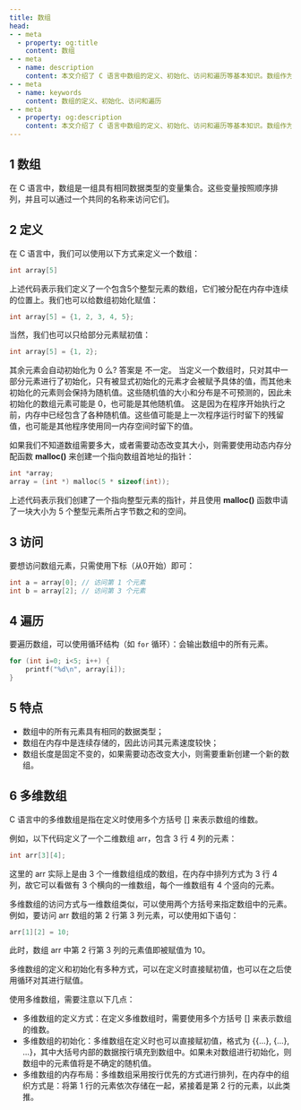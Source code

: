 ```yaml
---
title: 数组
head:
- - meta
  - property: og:title
    content: 数组
- - meta
  - name: description
    content: 本文介绍了 C 语言中数组的定义、初始化、访问和遍历等基本知识。数组作为一种重要的数据结构，在实际开发中经常被用到。熟练掌握其使用方法对于提高编程效率和代码质量都具有重要意义。
- - meta
  - name: keywords
    content: 数组的定义、初始化、访问和遍历
- - meta
  - property: og:description
    content: 本文介绍了 C 语言中数组的定义、初始化、访问和遍历等基本知识。数组作为一种重要的数据结构，在实际开发中经常被用到。熟练掌握其使用方法对于提高编程效率和代码质量都具有重要意义。
---
```


## 1 数组

在 C 语言中，数组是一组具有相同数据类型的变量集合。这些变量按照顺序排列，并且可以通过一个共同的名称来访问它们。

## 2 定义

在 C 语言中，我们可以使用以下方式来定义一个数组：

```C
int array[5]
```

上述代码表示我们定义了一个包含5个整型元素的数组，它们被分配在内存中连续的位置上。我们也可以给数组初始化赋值：

```C
int array[5] = {1, 2, 3, 4, 5};
```

当然，我们也可以只给部分元素赋初值：

```C
int array[5] = {1, 2}; 
```

其余元素会自动初始化为 0 么? 答案是 不一定。
当定义一个数组时，只对其中一部分元素进行了初始化，只有被显式初始化的元素才会被赋予具体的值，而其他未初始化的元素则会保持为随机值。这些随机值的大小和分布是不可预测的，因此未初始化的数组元素可能是 0，也可能是其他随机值。
这是因为在程序开始执行之前，内存中已经包含了各种随机值。这些值可能是上一次程序运行时留下的残留值，也可能是其他程序使用同一内存空间时留下的值。    
    

如果我们不知道数组需要多大，或者需要动态改变其大小，则需要使用动态内存分配函数 **malloc()** 来创建一个指向数组首地址的指针：

```C
int *array; 
array = (int *) malloc(5 * sizeof(int));
```


上述代码表示我们创建了一个指向整型元素的指针，并且使用 **malloc()** 函数申请了一块大小为 5 个整型元素所占字节数之和的空间。

## 3 访问

要想访问数组元素，只需使用下标（从0开始）即可：

```C
int a = array[0]; // 访问第 1 个元素
int b = array[2]; // 访问第 3 个元素
```

## 4 遍历

要遍历数组，可以使用循环结构（如 `for` 循环）：会输出数组中的所有元素。

```C
for (int i=0; i<5; i++) { 
    printf("%d\n", array[i]); 
}
```

## 5 特点

- 数组中的所有元素具有相同的数据类型；
- 数组在内存中是连续存储的，因此访问其元素速度较快；
- 数组长度是固定不变的，如果需要动态改变大小，则需要重新创建一个新的数组。

## 6 多维数组

C 语言中的多维数组是指在定义时使用多个方括号 [] 来表示数组的维数。

例如，以下代码定义了一个二维数组 arr，包含 3 行 4 列的元素：

```c
int arr[3][4];
```

这里的 arr 实际上是由 3 个一维数组组成的数组，在内存中排列方式为 3 行 4 列，故它可以看做有 3 个横向的一维数组，每个一维数组有 4 个竖向的元素。

多维数组的访问方式与一维数组类似，可以使用两个方括号来指定数组中的元素。例如，要访问 arr 数组的第 2 行第 3 列元素，可以使用如下语句：

```C
arr[1][2] = 10;
```

此时，数组 arr 中第 2 行第 3 列的元素值即被赋值为 10。

多维数组的定义和初始化有多种方式，可以在定义时直接赋初值，也可以在之后使用循环对其进行赋值。

使用多维数组，需要注意以下几点：

* 多维数组的定义方式：在定义多维数组时，需要使用多个方括号 [] 来表示数组的维数。
* 多维数组的初始化：多维数组在定义时也可以直接赋初值，格式为 {{...}, {...}, ...}，其中大括号内部的数据按行填充到数组中。如果未对数组进行初始化，则数组中的元素值将是不确定的随机值。
* 多维数组的内存布局：多维数组采用按行优先的方式进行排列，在内存中的组织方式是：将第 1 行的元素依次存储在一起，紧接着是第 2 行的元素，以此类推。    
    
